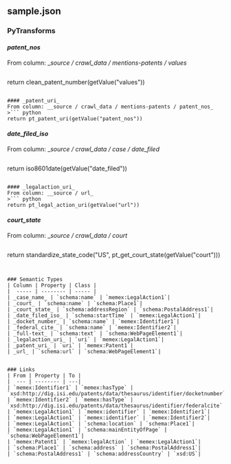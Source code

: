 ## sample.json

### PyTransforms
#### _patent_nos_
From column: __source / crawl_data / mentions-patents / values_
>``` python
return clean_patent_number(getValue("values"))
```

#### _patent_uri_
From column: __source / crawl_data / mentions-patents / patent_nos_
>``` python
return pt_patent_uri(getValue("patent_nos"))
```

#### _date_filed_iso_
From column: __source / crawl_data / case / date_filed_
>``` python
return iso8601date(getValue("date_filed"))
```

#### _legalaction_uri_
From column: __source / url_
>``` python
return pt_legal_action_uri(getValue("url"))
```

#### _court_state_
From column: __source / crawl_data / court_
>``` python
return standardize_state_code("US", pt_get_court_state(getValue("court")))
```


### Semantic Types
| Column | Property | Class |
|  ----- | -------- | ----- |
| _case_name_ | `schema:name` | `memex:LegalAction1`|
| _court_ | `schema:name` | `schema:Place1`|
| _court_state_ | `schema:addressRegion` | `schema:PostalAddress1`|
| _date_filed_iso_ | `schema:startTime` | `memex:LegalAction1`|
| _docket_number_ | `schema:name` | `memex:Identifier1`|
| _federal_cite_ | `schema:name` | `memex:Identifier2`|
| _full-text_ | `schema:text` | `schema:WebPageElement1`|
| _legalaction_uri_ | `uri` | `memex:LegalAction1`|
| _patent_uri_ | `uri` | `memex:Patent1`|
| _url_ | `schema:url` | `schema:WebPageElement1`|


### Links
| From | Property | To |
|  --- | -------- | ---|
| `memex:Identifier1` | `memex:hasType` | `xsd:http://dig.isi.edu/patents/data/thesaurus/identifier/docketnumber`|
| `memex:Identifier2` | `memex:hasType` | `xsd:http://dig.isi.edu/patents/data/thesaurus/identifier/federalcite`|
| `memex:LegalAction1` | `memex:identifier` | `memex:Identifier1`|
| `memex:LegalAction1` | `memex:identifier` | `memex:Identifier2`|
| `memex:LegalAction1` | `schema:location` | `schema:Place1`|
| `memex:LegalAction1` | `schema:mainEntityOfPage` | `schema:WebPageElement1`|
| `memex:Patent1` | `memex:legalAction` | `memex:LegalAction1`|
| `schema:Place1` | `schema:address` | `schema:PostalAddress1`|
| `schema:PostalAddress1` | `schema:addressCountry` | `xsd:US`|
